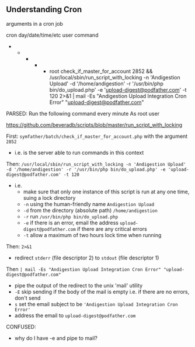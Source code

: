 ## Understanding Cron

arguments in a cron job

cron day/date/time/etc
user
command

* * * * * root check_if_master_for_account 2852 && /usr/local/sbin/run_script_with_locking -n 'Andigestion Upload' -d '/home/andigestion' -r '/usr/bin/php bin/do_upload.php' -e 'upload-digest@podfather.com' -t 120 2>&1 | mail -Es "Andigestion Upload Integration Cron Error" "upload-digest@podfather.com"



PARSED:
Run the following command every minute
As root user

https://github.com/beveradb/scripts/blob/master/run_script_with_locking

First:
`symfather/batch/check_if_master_for_account.php` with the argument `2852`
- i.e. is the server able to run commands in this context

Then:
`/usr/local/sbin/run_script_with_locking -n 'Andigestion Upload' -d '/home/andigestion' -r '/usr/bin/php bin/do_upload.php' -e 'upload-digest@podfather.com' -t 120`
- i.e.
  - make sure that only one instance of this script is run at any one time, suing a lock directory
  - `-n` using the human-friendly name `Andigestion Upload`
  - `-d` from the directory (absolute path) `/home/andigestion`
  - `-r` run `/usr/bin/php bin/do_upload.php`
  - `-e` if there is an error, email the address `upload-digest@podfather.com` if there are any critical errors
  - `-t` allow a maximum of two hours lock time when running

Then:
`2>&1`
- redirect `stderr` (file descriptor 2) to `stdout` (file descriptor 1)

Then
`| mail -Es "Andigestion Upload Integration Cron Error" "upload-digest@podfather.com"`
- pipe the output of the redirect to the unix 'mail' utility
- `-E` skip sending if the body of the mail is empty i.e. if there are no errors, don't send
- `s` set the email subject to be `'Andigestion Upload Integration Cron Error'`
- address the email to `upload-digest@podfather.com`

CONFUSED:
- why do I have -e and pipe to mail?
